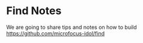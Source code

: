 # Find Notes
We are going to share tips and notes on how to build https://github.com/microfocus-idol/find
